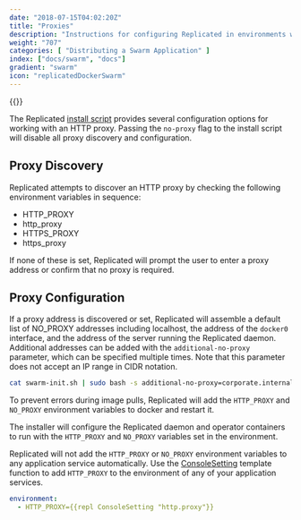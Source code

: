 ```yaml
---
date: "2018-07-15T04:02:20Z"
title: "Proxies"
description: "Instructions for configuring Replicated in environments with an HTTP Proxy"
weight: "707"
categories: [ "Distributing a Swarm Application" ]
index: ["docs/swarm", "docs"]
gradient: "swarm"
icon: "replicatedDockerSwarm"
---
```


{{<legacynotice>}}

The Replicated [install script](/docs/swarm/customer-installations/installing/) provides several configuration options for working with an HTTP proxy.
Passing the `no-proxy` flag to the install script will disable all proxy discovery and configuration.

## Proxy Discovery

Replicated attempts to discover an HTTP proxy by checking the following environment variables in sequence:

* HTTP_PROXY
* http_proxy
* HTTPS_PROXY
* https_proxy

If none of these is set, Replicated will prompt the user to enter a proxy address or confirm that no proxy is required.

## Proxy Configuration

If a proxy address is discovered or set, Replicated will assemble a default list of NO_PROXY addresses including localhost, the address of the `docker0` interface, and the address of the server running the Replicated daemon. Additional addresses can be added with the `additional-no-proxy` parameter, which can be specified multiple times.
Note that this parameter does not accept an IP range in CIDR notation.

```bash
cat swarm-init.sh | sudo bash -s additional-no-proxy=corporate.internal additional-no-proxy=10.128.0.9
```

To prevent errors during image pulls, Replicated will add the `HTTP_PROXY` and `NO_PROXY` environment variables to docker and restart it.

The installer will configure the Replicated daemon and operator containers to run with the `HTTP_PROXY` and `NO_PROXY` variables set in the environment.

Replicated will not add the `HTTP_PROXY` or `NO_PROXY` environment variables to any application service automatically.
Use the [ConsoleSetting](/docs/swarm/packaging-an-application/template-functions/#consolesetting) template function to add `HTTP_PROXY` to the environment of any of your application services.
```yaml
environment:
  - HTTP_PROXY={{repl ConsoleSetting "http.proxy"}}
```
